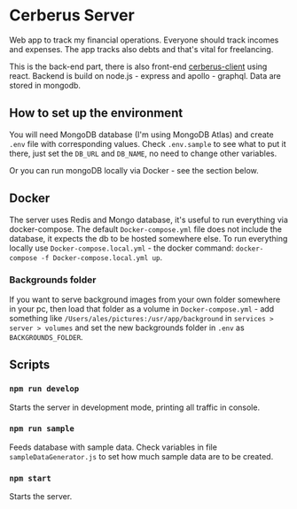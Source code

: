 # Cerberus Server

Web app to track my financial operations. Everyone should track incomes and expenses. The app tracks also debts and that's vital for freelancing.

This is the back-end part, there is also front-end [cerberus-client](https://github.com/alestrunda/cerberus-client) using react. Backend is build on node.js - express and apollo - graphql. Data are stored in mongodb.

## How to set up the environment

You will need MongoDB database (I'm using MongoDB Atlas) and create `.env` file with corresponding values. Check `.env.sample` to see what to put it there, just set the `DB_URL` and `DB_NAME`, no need to change other variables.

Or you can run mongoDB locally via Docker - see the section below.

## Docker

The server uses Redis and Mongo database, it's useful to run everything via docker-compose. The default `Docker-compose.yml` file does not include the database, it expects the db to be hosted somewhere else. To run everything locally use `Docker-compose.local.yml` - the docker command: `docker-compose -f Docker-compose.local.yml up`.

### Backgrounds folder

If you want to serve background images from your own folder somewhere in your pc, then load that folder as a volume in `Docker-compose.yml` - add something like `/Users/ales/pictures:/usr/app/background` in `services > server > volumes` and set the new backgrounds folder in `.env` as `BACKGROUNDS_FOLDER`.

## Scripts

### `npm run develop`

Starts the server in development mode, printing all traffic in console.

### `npm run sample`

Feeds database with sample data. Check variables in file `sampleDataGenerator.js` to set how much sample data are to be created.

### `npm start`

Starts the server.
